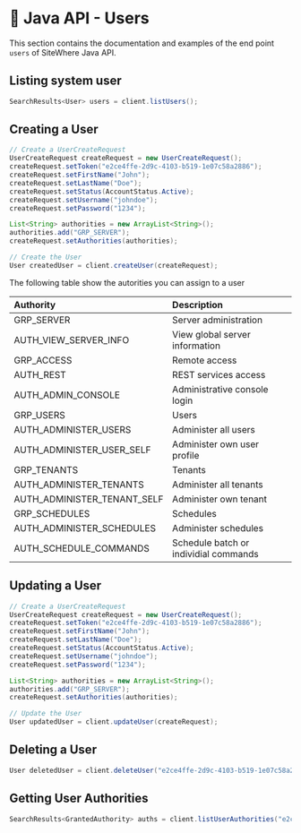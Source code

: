 # :book: Java API - Users

<Seo/>

This section contains the documentation and examples of the end point `users` of SiteWhere Java API.

## Listing system user

```java
SearchResults<User> users = client.listUsers();
```

## Creating a User

```java
// Create a UserCreateRequest
UserCreateRequest createRequest = new UserCreateRequest();
createRequest.setToken("e2ce4ffe-2d9c-4103-b519-1e07c58a2886");
createRequest.setFirstName("John");
createRequest.setLastName("Doe");
createRequest.setStatus(AccountStatus.Active);
createRequest.setUsername("johndoe");
createRequest.setPassword("1234");

List<String> authorities = new ArrayList<String>();
authorities.add("GRP_SERVER");
createRequest.setAuthorities(authorities);

// Create the User
User createdUser = client.createUser(createRequest);
```

The following table show the autorities you can assign to a user

| Authority                   | Description                           |
|:----------------------------|:--------------------------------------|
| GRP_SERVER                  | Server administration                 |
| AUTH_VIEW_SERVER_INFO       | View global server information        |
| GRP_ACCESS                  | Remote access                         |
| AUTH_REST                   | REST services access                  |
| AUTH_ADMIN_CONSOLE          | Administrative console login          |
| GRP_USERS                   | Users                                 |
| AUTH_ADMINISTER_USERS       | Administer all users                  |
| AUTH_ADMINISTER_USER_SELF   | Administer own user profile           |
| GRP_TENANTS                 | Tenants                               |
| AUTH_ADMINISTER_TENANTS     | Administer all tenants                |
| AUTH_ADMINISTER_TENANT_SELF | Administer own tenant                 |
| GRP_SCHEDULES               | Schedules                             |
| AUTH_ADMINISTER_SCHEDULES   | Administer schedules                  |
| AUTH_SCHEDULE_COMMANDS      | Schedule batch or individial commands |

## Updating a User

```java
// Create a UserCreateRequest
UserCreateRequest createRequest = new UserCreateRequest();
createRequest.setToken("e2ce4ffe-2d9c-4103-b519-1e07c58a2886");
createRequest.setFirstName("John");
createRequest.setLastName("Doe");
createRequest.setStatus(AccountStatus.Active);
createRequest.setUsername("johndoe");
createRequest.setPassword("1234");

List<String> authorities = new ArrayList<String>();
authorities.add("GRP_SERVER");
createRequest.setAuthorities(authorities);

// Update the User
User updatedUser = client.updateUser(createRequest);
```

## Deleting a User

```java
User deletedUser = client.deleteUser("e2ce4ffe-2d9c-4103-b519-1e07c58a2886");
```

## Getting User Authorities

```java
SearchResults<GrantedAuthority> auths = client.listUserAuthorities("e2ce4ffe-2d9c-4103-b519-1e07c58a2886");
```
